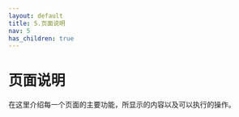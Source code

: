 ```yaml
---
layout: default
title: 5.页面说明
nav: 5
has_children: true
---
```



页面说明
=========================================================
在这里介绍每一个页面的主要功能，所显示的内容以及可以执行的操作。